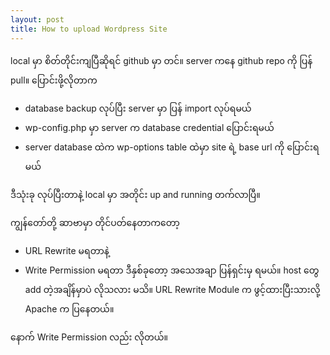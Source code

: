 ```yaml
---
layout: post
title: How to upload Wordpress Site
---
```

local မှာ စိတ်တိုင်းကျပြီဆိုရင် github မှာ တင်။
server ကနေ github repo ကို ပြန် pull။
ပြောင်းဖို့လိုတာက
- database backup လုပ်ပြီး server မှာ ပြန် import လုပ်ရမယ်
- wp-config.php မှာ server က database credential ပြောင်းရမယ်
- server database ထဲက wp-options table ထဲမှာ site ရဲ့ base url ကို ပြောင်းရမယ်

ဒီသုံးခု လုပ်ပြီးတာနဲ့ local မှာ အတိုင်း up and running တက်လာပြီ။

ကျွန်တော်တို့ ဆာဗာမှာ တိုင်ပတ်နေတာကတော့
- URL Rewrite မရတာနဲ့
- Write Permission မရတာ
ဒီနှစ်ခုတော့ အသေအချာ ပြန်ရှင်းမှ ရမယ်။ host တွေ add တဲ့အချိန်မှာပဲ လိုသလား မသိ။ URL Rewrite Module က ဖွင့်ထားပြီးသားလို့ Apache က ပြနေတယ်။

နောက် Write Permission လည်း လိုတယ်။ 